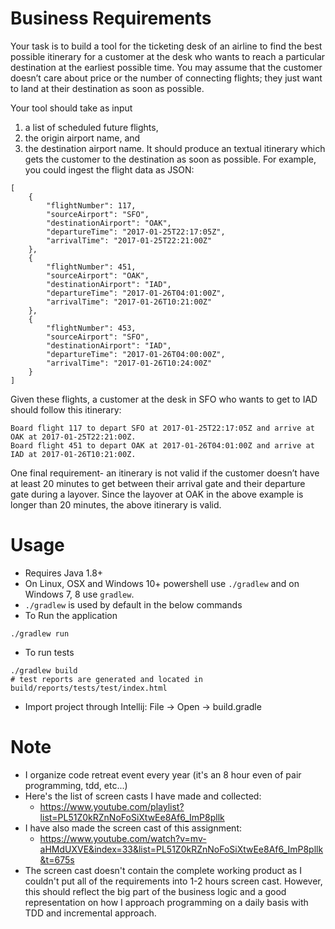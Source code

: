 # Business Requirements
Your task is to build a tool for the ticketing desk of an airline to find the best possible itinerary for
a customer at the desk who wants to reach a particular destination at the earliest possible time.
You may assume that the customer doesn’t care about price or the number of connecting
flights; they just want to land at their destination as soon as possible.

Your tool should take as input 
1) a list of scheduled future flights, 
2) the origin airport name, and
3) the destination airport name. It should produce an textual itinerary which gets the customer to
the destination as soon as possible. For example, you could ingest the flight data as JSON:
```
[
    {
        "flightNumber": 117,
        "sourceAirport": "SFO",
        "destinationAirport": "OAK",
        "departureTime": "2017-01-25T22:17:05Z",
        "arrivalTime": "2017-01-25T22:21:00Z"
    },
    {
        "flightNumber": 451,
        "sourceAirport": "OAK",
        "destinationAirport": "IAD",
        "departureTime": "2017-01-26T04:01:00Z",
        "arrivalTime": "2017-01-26T10:21:00Z"
    },
    {
        "flightNumber": 453,
        "sourceAirport": "SFO",
        "destinationAirport": "IAD",
        "departureTime": "2017-01-26T04:00:00Z",
        "arrivalTime": "2017-01-26T10:24:00Z"
    }
]
```
Given these flights, a customer at the desk in SFO who wants to get to IAD should follow this
itinerary:

```
Board flight 117 to depart SFO at 2017-01-25T22:17:05Z and arrive at OAK at 2017-01-25T22:21:00Z.
Board flight 451 to depart OAK at 2017-01-26T04:01:00Z and arrive at IAD at 2017-01-26T10:21:00Z.
```

One final requirement- an itinerary is not valid if the customer doesn’t have at least 20 minutes
to get between their arrival gate and their departure gate during a layover. Since the layover at
OAK in the above example is longer than 20 minutes, the above itinerary is valid.

# Usage
- Requires Java 1.8+
- On Linux, OSX and Windows 10+ powershell use ```./gradlew``` and on Windows 7, 8 use ```gradlew```.
- ```./gradlew``` is used by default in the below commands
- To Run the application
```
./gradlew run
```
- To run tests
```
./gradlew build
# test reports are generated and located in build/reports/tests/test/index.html 
```
- Import project through Intellij: File -> Open -> build.gradle

# Note
- I organize code retreat event every year (it's an 8 hour even of pair programming, tdd, etc...)
- Here's the list of screen casts I have made and collected:
  - https://www.youtube.com/playlist?list=PL51Z0kRZnNoFoSiXtwEe8Af6_ImP8pllk
- I have also made the screen cast of this assignment:
  - https://www.youtube.com/watch?v=mv-aHMdUXVE&index=33&list=PL51Z0kRZnNoFoSiXtwEe8Af6_ImP8pllk&t=675s 
- The screen cast doesn't contain the complete working product as I couldn't put all of the requirements into 1-2 hours screen cast. However, this should reflect the big part of the business logic and a good representation on how I approach programming on a daily basis with TDD and incremental approach.  
 